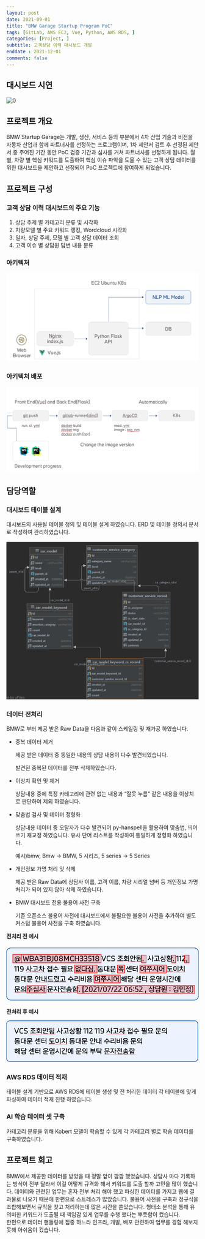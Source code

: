 ```yaml
---
layout: post
date: 2021-09-01
title: "BMW Garage Startup Program PoC"
tags: [GitLab, AWS EC2, Vue, Python, AWS RDS, ]
categories: [Project, ]
subtitle: 고객상담 이력 대시보드 개발
enddate : 2021-12-01
comments: false
---
```

## 대시보드 시연


![0](/assets/img/2021-09-01-BMW-Garage-Startup-Program-PoC.md/0.png)


## 프로젝트 개요


BMW Startup Garage는 개발, 생산, 서비스 등의 부분에서 4차 산업 기술과 비전을 자동차 산업과 
함께 파트너사를 선정하는 프로그램이며, 1차 제안서 검토 후 선정된 제안서 중 주어진 기간 동안
PoC 검증 기간과 심사를 거쳐 파트너사를 선정하게 됩니다.
월 별, 차량 별 핵심 키워드를 도출하여 핵심 이슈 파악을 도울 수 있는 고객 상담 데이터를 위한 
대시보드을 제안하고 선정되어  PoC 프로젝트에 참여하게 되었습니다.


## 프로젝트 구성


### 고객 상담 이력 대시보드의 주요 기능

1. 상담 주제 별 카테고리 분류 및 시각화
2. 차량모델 별 주요 키워드 랭킹, Wordcloud 시각화
3. 일자, 상담 주제, 모델 별 고객 상담 데이터 조회
4. 고객 이슈 별 상담원 답변 내용 분류

### 아키텍처


![1](/assets/img/2021-09-01-BMW-Garage-Startup-Program-PoC.md/1.png)


### 아키텍처 배포


![2](/assets/img/2021-09-01-BMW-Garage-Startup-Program-PoC.md/2.png)


## **담당역할**


### 대시보드 테이블 설계


대시보드의 사용될 테이블 정의 및 테이블 설계 하였습니다.
ERD 및 테이블 정의서 문서로 작성하여 관리하였습니다.


![3](/assets/img/2021-09-01-BMW-Garage-Startup-Program-PoC.md/3.png)


### 데이터 전처리


BMW로 부터 제공 받은 Raw Data을 다음과 같이 스케일링 및 재가공 하였습니다.

- 중복 데이터 제거

	제공 받은 데이터 중 동일한 내용의 상담 내용이 다수 발견되었습니다. 


	발견된 중복된 데이터를 전부 삭제하였습니다.

- 이상치 확인 및 제거

	상담내용 중에 특정 카테고리에 관련 없는 내용과 “잘못 누름” 같은 내용을 이상치로 판단하여 제외 하였습니다.

- 맞춤법 검사 및 데이터 정형화

	상담내용 데이터 중 오탈자가 다수 발견되어 py-hanspell을 활용하여 맞춤법, 띄어쓰기 재교정 하였습니다. 유사 단어 리스트를 작성하여 통일하게 정형화 하였습니다.


	예시)bmw, Bmw → BMW, 5 시리즈, 5 series → 5 Series

- 개인정보 가명 처리 및 삭제

	제공 받은 Raw Data에 상담사 이름, 고객 이름, 차량 시리얼 넘버 등 개인정보 가명 처리가 되어 있지 않아 삭제 하였습니다.

- BMW 대시보드 전용 불용어 사전 구축

	기존 오픈소스 불용어 사전에 대시보드에서 불필요한 불용어 사전을 추가하여 별도 커스텀 불용어 사전을 구축 하였습니다.


**전처리 전 예시**


![4](/assets/img/2021-09-01-BMW-Garage-Startup-Program-PoC.md/4.png)


**전처리 후 예시**


![5](/assets/img/2021-09-01-BMW-Garage-Startup-Program-PoC.md/5.png)


### AWS RDS 데이터 적재


테이블 설계 기반으로 AWS RDS에 테이블 생성 및 전 처리한 데이터 각 테이블에 맞게 파싱하여 데이터 적재 진행 하였습니다.


### AI 학습 데이터 셋 구축


카테고리 분류을 위해 Kobert 모델이 학습할 수 있게 각 카테고리 별로 학습 데이터를 구축하였습니다.


## 프로젝트 회고


BMW에서 제공한 데이터를 받았을 때 정말 앞이 깜깜 했었습니다. 상담사 마다 기록하는 방식이 
전부 달라서 이걸 어떻게 규격화 해서 키워드를 도출 할까 고민을 많이 했습니다.
데이터와 관련된 업무는 혼자 전부 처리 해야 했고 파싱한 데이터를 가지고 웹에 결과물로 나오기
때문에 한편으로 스트레스가 많았습니다.
불용어 사전을 구축과 정규식을 조합해보면서 규칙을 찾고 처리하는데 많은 시간을 쏟았습니다.
형태소 분석을 통해 유의미한 키워드가 도출될 때 책임감 있게 업무를 수행 했다는 뿌듯함이 
컸습니다.  
한편으로 데이터 핸들링에 집중 하느라 인프라, 개발, 배포 관련하여 업무를 경험 해보지 못해
아쉬움이 컸습니다.

